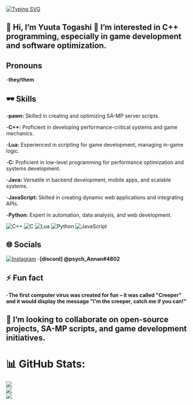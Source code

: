 [![Typing SVG](https://readme-typing-svg.demolab.com?font=playfair+display&size=30&pause=1000&color=F70000&background=FFFFFF00&width=435&lines=Heyyy!+What%E2%80%99s+up%3F...;I%E2%80%99m+Yuuta+Togashi%E2%80%A6+XD;IM+VOMITING+RN+XD)](https://git.io/typing-svg)

## 👋 Hi, I’m Yuuta Togashi 👀 I’m interested in C++ programming, especially in game development and software optimization.

## Pronouns
-**they/them**

##  🕶️ Skills

-**pawn:** Skilled in creating and optimizing SA-MP server scripts.

-**C++:** Proficient in developing performance-critical systems and game mechanics.

-**Lua:** Experienced in scripting for game development, managing in-game logic.

-**C:** Proficient in low-level programming for performance optimization and systems development.

-**Java:** Versatile in backend development, mobile apps, and scalable systems.

-**JavaScript:** Skilled in creating dynamic web applications and integrating APIs.

-**Python:** Expert in automation, data analysis, and web development.



![C++](https://img.shields.io/badge/c++-%2300599C.svg?style=for-the-badge&logo=c%2B%2B&logoColor=white) ![C](https://img.shields.io/badge/c-%2300599C.svg?style=for-the-badge&logo=c&logoColor=white) ![Lua](https://img.shields.io/badge/lua-%232C2D72.svg?style=for-the-badge&logo=lua&logoColor=white) ![Python](https://img.shields.io/badge/python-3670A0?style=for-the-badge&logo=python&logoColor=ffdd54) ![JavaScript](https://img.shields.io/badge/javascript-%23323330.svg?style=for-the-badge&logo=javascript&logoColor=%23F7DF1E) 

## 🌐 Socials
[![Instagram](https://img.shields.io/badge/Instagram-%23E4405F.svg?logo=Instagram&logoColor=white)](https://www.instagram.com/toga_shiiii)
-**[discord] @psych_Annan#4802**

## ⚡ Fun fact
 -**The first computer virus was created for fun – it was called "Creeper" and it would display the message "I'm the creeper, catch me if you can!"**
 
 ## 💞️ I’m looking to collaborate on open-source projects, SA-MP scripts, and game development initiatives.
 
 # 📊 GitHub Stats:
![](https://github-readme-stats.vercel.app/api?username=togashi666&theme=dark&hide_border=false&include_all_commits=false&count_private=false)<br/>
![](https://github-readme-streak-stats.herokuapp.com/?user=togashi666&theme=dark&hide_border=false)<br/>
![](https://github-readme-stats.vercel.app/api/top-langs/?username=togashi666&theme=dark&hide_border=false&include_all_commits=false&count_private=false&layout=compact)
<!---
TOGASHI666/TOGASHI666 is a ✨ special ✨ repository because its `README.md` (this file) appears on your GitHub profile.
You can click the Preview link to take a look at your changes.
--->
